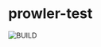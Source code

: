 # prowler-test
![BUILD](https://github.com/tvofik/prowler-test/actions/workflows/build.yml/badge.svg)

